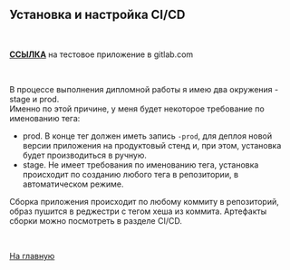 ## Установка и настройка CI/CD

<br>

**[ССЫЛКА](https://gitlab.com/ntlg-dpl/clock-dpl)** на тестовое приложение в gitlab.com   


<br>


В процессе выполнения дипломной работы я имею два окружения - stage и prod.   
Именно по этой причине, у меня будет некоторое требование по именованию тега:
- prod. В конце тег должен иметь запись `-prod`, для деплоя новой версии приложения на продуктовый стенд и, при этом, установка будет производиться в ручную.   
- stage. Не имеет требования по именованию тега, установка происходит по созданию любого тега в репозитории, в автоматическом режиме.     

Сборка приложения происходит по любому коммиту в репозиторий, образ пушится в реджестри с тегом хеша из коммита. Артефакты сборки можно посмотреть в разделе CI/CD.





<br>

[На главную](../README.md)
